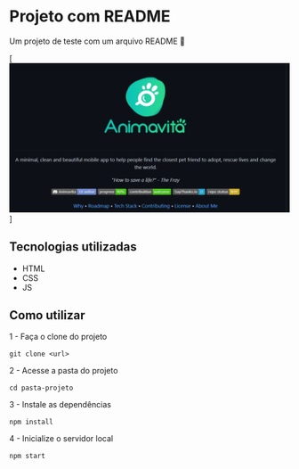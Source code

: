 # Projeto com README 
Um projeto de teste com um arquivo README 🚀

[<img src="./tela.gif" alt="gif da tela inicial do projeto xyz">]

## Tecnologias utilizadas 
- HTML
- CSS
- JS

## Como utilizar

1 - Faça o clone do projeto
```
git clone <url>
```

2 - Acesse a pasta do projeto
```
cd pasta-projeto
```

3 - Instale as dependências
```
npm install
```

4 - Inicialize o servidor local
```
npm start
```
